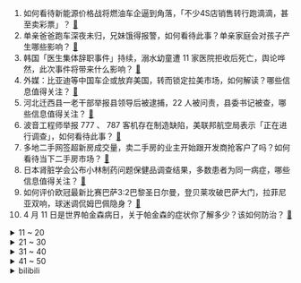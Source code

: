1. 如何看待新能源价格战将燃油车企逼到角落，「不少4S店销售转行跑滴滴，甚至卖彩票 ​」？ [:link:](https://www.zhihu.com/question/652017503)
2. 单亲爸爸跑车深夜未归，兄妹饿得报警，如何看待此事？单亲家庭会对孩子产生哪些影响？ [:link:](https://www.zhihu.com/question/652467398)
3. 韩国「医生集体辞职事件」持续，溺水幼童遭 11 家医院拒收后死亡，舆论哗然，此次事件将带来什么影响？ [:link:](https://www.zhihu.com/question/652458555)
4. 外媒：比亚迪等中国车企或放弃美国，转而锁定拉美市场，如何解读？哪些信息值得关注？ [:link:](https://www.zhihu.com/question/652384169)
5. 河北迁西县一老干部举报县领导后被逮捕，22 人被问责，县委书记被查，哪些信息值得关注？ [:link:](https://www.zhihu.com/question/652414369)
6. 波音工程师举报 777 、 787 客机存在制造缺陷，美联邦航空局表示「正在进行调查」，如何看待此事？ [:link:](https://www.zhihu.com/question/652457215)
7. 多地二手网签超新房成交量，卖二手房的业主开始跟开发商抢客户了吗？如何看待当下二手房市场？ [:link:](https://www.zhihu.com/question/652525129)
8. 日本肾脏学会公布小林制药问题保健品调查结果，多数患者为同一病症，哪些信息值得关注？ [:link:](https://www.zhihu.com/question/652491132)
9. 如何评价欧冠最新比赛巴萨3:2巴黎圣日尔曼，登贝莱攻破巴萨大门，拉菲尼亚双响，球迷调侃姆巴佩隐身？ [:link:](https://www.zhihu.com/question/652555457)
10. 4 月 11 日是世界帕金森病日，关于帕金森的症状你了解多少？该如何防治？ [:link:](https://www.zhihu.com/question/652458403)
<details>
<summary>11 ~ 20</summary>

11. “战报会说谎，战线不会。”和“存人失地，人地皆存。”到底哪句话更正确？ [:link:](https://www.zhihu.com/question/652222084)
12. 如何看待暴雪回归？你还会玩暴雪国服吗？ [:link:](https://www.zhihu.com/question/652369307)
13. 结果重要，还是过程重要？ [:link:](https://www.zhihu.com/question/652536420)
14. 英国全面实行弹性工作制，如何看待此事？ [:link:](https://www.zhihu.com/question/652464392)
15. 长沙一学生疑被老师殴打后跳楼去世，教育局：学校第一时间抢救，后续处理结果将公示，如何看待此事？ [:link:](https://www.zhihu.com/question/652363478)
16. 老龄化社会下，如何实现对老年人全天24小时的细致照顾？有哪些可行的模式？ [:link:](https://www.zhihu.com/question/652467910)
17. 哪一句话你曾忍不住用笔摘抄下来？ [:link:](https://www.zhihu.com/question/652527622)
18. 南安太妃要见贾府姑娘，贾母为何只叫探春，而不叫上迎春和惜春？ [:link:](https://www.zhihu.com/question/646387140)
19. 如果大学专业和以后工作没有关系，那大学生活对大学生意味着什么？ [:link:](https://www.zhihu.com/question/652008130)
20. 为什么大多人都说男女生间没有纯友谊？ [:link:](https://www.zhihu.com/question/647824135)
</details>
<details>
<summary>21 ~ 30</summary>

21. 为什么古代只说长江天险，很少提到黄河天险？ [:link:](https://www.zhihu.com/question/609130033)
22. 你是如何评价济南这座城市的？ [:link:](https://www.zhihu.com/question/371080747)
23. 凭心而论，这次国足进美加墨世界杯几率有多大？ [:link:](https://www.zhihu.com/question/651500167)
24. 怎么判断女朋友是不是真的爱你？ [:link:](https://www.zhihu.com/question/317224718)
25. 中国与格鲁吉亚签署互免签证协定，将会带来哪些影响？ [:link:](https://www.zhihu.com/question/652530004)
26. 为什么龙珠中的孙悟空后期很少使用如意棒？ [:link:](https://www.zhihu.com/question/51313291)
27. 拿破仑年代欧洲各国骑兵的规模那是空前的，那欧洲的马政是怎么搞的能提供如此巨量的马匹? [:link:](https://www.zhihu.com/question/651891524)
28. 福建明确妇女可查询配偶财产，各类单位应当受理，哪些信息值得关注？ [:link:](https://www.zhihu.com/question/652507587)
29. 既然航空公司的盈利大多来自于两舱，那么为什么还要设置经济舱？ [:link:](https://www.zhihu.com/question/62284026)
30. 如何评价《原神》4.6版本前瞻「两界为火，赤夜将熄」预告？ [:link:](https://www.zhihu.com/question/652489445)
</details>
<details>
<summary>31 ~ 40</summary>

31. 中了五千万你会立马离职吗？ [:link:](https://www.zhihu.com/question/333864736)
32. 美国 3 月 CPI 同比涨 3.5% 超预期，6月降息无望，美股低开，黄金股走低，哪些信息值得关注？ [:link:](https://www.zhihu.com/question/652527849)
33. 如何看待24年Q1国内手机市场份额，vivo位列第一，华为苹果排第三第四，小米排第六？ [:link:](https://www.zhihu.com/question/652111440)
34. 你认为最适合居住的城市是哪里？ [:link:](https://www.zhihu.com/question/652420328)
35. 金价飙涨引发多米诺效应，白银价格涨幅超 20％，有珠宝店已售罄，哪些信息值得关注？ [:link:](https://www.zhihu.com/question/652496414)
36. 客厅布局你还会选择沙发、茶几、背景墙三件套么？ [:link:](https://www.zhihu.com/question/647143958)
37. 因为身体原因不能做剧烈运动，那还有什么好的运动方式吗？ [:link:](https://www.zhihu.com/question/652080160)
38. 24考研调剂系统已开启，有哪些需要关注的事项？今年的调剂形势是否严峻？ [:link:](https://www.zhihu.com/question/652187108)
39. 如何看待「饭后百步走，活到九十九」？ [:link:](https://www.zhihu.com/question/650740172)
40. 面试时是否需要着装正式？ [:link:](https://www.zhihu.com/question/639529319)
</details>
<details>
<summary>41 ~ 50</summary>

41. 2024 LPL 春季季后赛败者组半决赛 JDG 3:2 淘汰 NIP，如何评价这场比赛？ [:link:](https://www.zhihu.com/question/652503558)
42. 深圳上空出现日晕现象，你拍到了吗？如何从科学角度解释？ [:link:](https://www.zhihu.com/question/652472012)
43. 工作累了，是喝咖啡解劳还是喝茶解劳？ [:link:](https://www.zhihu.com/question/652489373)
44. 如何看待陈奕迅2024演唱会歌单冷门？ [:link:](https://www.zhihu.com/question/652417802)
45. 如果你是个婆婆，你会给儿子带孩子吗? [:link:](https://www.zhihu.com/question/652022134)
46. 大家觉得谁是古龙里面最有魅力的反派？ [:link:](https://www.zhihu.com/question/407617022)
47. 为什么地球没有高原下面直接是大海的地貌？ [:link:](https://www.zhihu.com/question/651875157)
48. 王一博在追风者中演技怎么样？ [:link:](https://www.zhihu.com/question/650838663)
49. 宠物会「遗传」主人的哪些习惯特点？ [:link:](https://www.zhihu.com/question/651357058)
50. 如果父母长的好看那他们孩子一定也会长的好看吗？ [:link:](https://www.zhihu.com/question/322833888)
</details><details>
<summary>bilibili</summary>

</details>